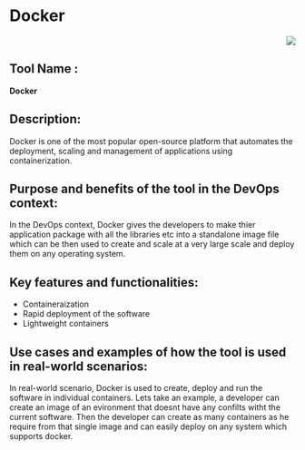 # Docker
<p align="right">
  <a href="https://skillicons.dev">
    <img src="https://skillicons.dev/icons?i=docker" />
  </a>
</p>

## **Tool Name** : 
**Docker**

## **Description**: 
Docker is one of the most popular open-source platform that automates the deployment, scaling and management of applications using containerization.

## **Purpose and benefits of the tool in the DevOps context:**
In the DevOps context, Docker gives the developers to make thier application package with all the libraries etc into a standalone image file which can be then used to create and scale at a very large scale and deploy them on any operating system.

## **Key features and functionalities:**
- Containeraization
- Rapid deployment of the software
- Lightweight containers

## **Use cases and examples of how the tool is used in real-world scenarios:**
In real-world scenario, Docker is used to create, deploy and run the software in individual containers. Lets take an example, a developer can create an image of an evironment that doesnt have any confilts witht the current software. Then the developer can create as many containers as he require from that single image and can easily deploy on any system which supports docker. 